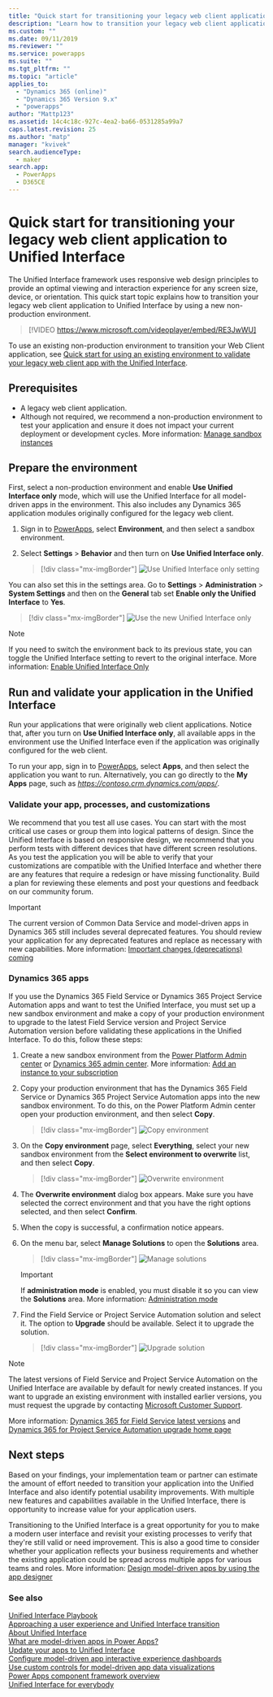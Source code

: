 ```yaml
---
title: "Quick start for transitioning your legacy web client application to Unified Interface | MicrosoftDocs"
description: "Learn how to transition your legacy web client application to the Unified Interface"
ms.custom: ""
ms.date: 09/11/2019
ms.reviewer: ""
ms.service: powerapps
ms.suite: ""
ms.tgt_pltfrm: ""
ms.topic: "article"
applies_to: 
  - "Dynamics 365 (online)"
  - "Dynamics 365 Version 9.x"
  - "powerapps"
author: "Mattp123"
ms.assetid: 14c4c18c-927c-4ea2-ba66-0531285a99a7
caps.latest.revision: 25
ms.author: "matp"
manager: "kvivek"
search.audienceType: 
  - maker
search.app: 
  - PowerApps
  - D365CE
---
```

# Quick start for transitioning your legacy web client application to Unified Interface

The Unified Interface framework uses responsive web design principles to provide an optimal viewing and interaction experience for any screen size, device, or orientation. This quick start topic explains how to transition your legacy web client application to Unified Interface by using a new non-production environment. 

> [!VIDEO https://www.microsoft.com/videoplayer/embed/RE3JwWU]

To use an existing non-production environment to transition your Web Client application, see [Quick start for using an existing environment to validate your legacy web client app with the Unified Interface](transition-web-app-existing.md). 
## Prerequisites
- A legacy web client application. 
- Although not required, we recommend a non-production environment to test your application and ensure it does not impact your current deployment or development cycles. More information: [Manage sandbox instances](/dynamics365/admin/manage-sandbox-instances)

## Prepare the environment
First, select a non-production environment and enable **Use Unified Interface only** mode, which will use the Unified Interface for all model-driven apps in the environment. This also includes any Dynamics 365 application modules originally configured for the legacy web client.

1. Sign in to [PowerApps](https://make.powerapps.com/?utm_source=padocs&utm_medium=linkinadoc&utm_campaign=referralsfromdoc), select **Environment**, and then select a sandbox environment. 

2. Select **Settings** > **Behavior** and then turn on **Use Unified Interface only**.

   > [!div class="mx-imgBorder"] 
   > ![Use Unified Interface only setting](media/use-unified-interface-only-pac.png)

You can also set this in the settings area. Go to **Settings** > **Administration** > **System Settings** and then on the **General** tab set **Enable only the Unified Interface** to **Yes**.

> [!div class="mx-imgBorder"] 
> ![Use the new Unified Interface only](media/use-unified-interface-only.png "Use the new Unified Interface only")


> [!NOTE]
> If you need to switch the environment back to its previous state, you can toggle the Unified Interface setting to revert to the original interface. More information: [Enable Unified Interface Only](/dynamics365/customer-engagement/admin/enable-unified-interface-only)

## Run and validate your application in the Unified Interface
Run your applications that were originally web client applications. Notice that, after you turn on **Use Unified Interface only**, all available apps in the environment use the Unified Interface even if the application was originally configured for the web client.

To run your app, sign in to [PowerApps](https://make.powerapps.com/?utm_source=padocs&utm_medium=linkinadoc&utm_campaign=referralsfromdoc), select **Apps**, and then select the application you want to run. Alternatively, you can go directly to the **My Apps** page, such as *https://contoso.crm.dynamics.com/apps/*.

### Validate your app, processes, and customizations 
We recommend that you test all use cases. You can start with the most critical use cases or group them into logical patterns of design. Since the Unified Interface is based on responsive design, we recommend that you perform tests with different devices that have different screen resolutions. As you test the application you will be able to verify that your customizations are compatible with the Unified Interface and whether there are any features that require a redesign or have missing functionality. Build a plan for reviewing these elements and post your questions and feedback on our community forum. 

> [!IMPORTANT]
> The current version of Common Data Service and model-driven apps in Dynamics 365 still includes several deprecated features. You should review your application for any deprecated features and replace as necessary with new capabilities. More information: [Important changes (deprecations) coming](/dynamics365/get-started/whats-new/customer-engagement/important-changes-coming)

### Dynamics 365 apps
If you use the Dynamics 365 Field Service or Dynamics 365 Project Service Automation apps and want to test the Unified Interface, you must set up a new sandbox environment and make a copy of your production environment to upgrade to the latest Field Service version and Project Service Automation version before validating these applications in the Unified Interface. To do this, follow these steps:

1. Create a new sandbox environment from the [Power Platform Admin center](https://admin.powerplatform.microsoft.com/environments) or [Dynamics 365 admin center](https://port.crm.dynamics.com/). More information: [Add an instance to your subscription](/dynamics365/customer-engagement/admin/add-instance-subscription)

2. Copy your production environment that has the Dynamics 365 Field Service or Dynamics 365 Project Service Automation apps into the new sandbox environment. To do this, on the Power Platform Admin center open your production environment, and then select **Copy**.

    > [!div class="mx-imgBorder"] 
    > ![Copy environment](media/ppac-copy-environment.png "Copy environment")

3. On the **Copy environment** page, select **Everything**, select your new sandbox environment from the **Select environment to overwrite** list, and then select **Copy**. 

    > [!div class="mx-imgBorder"] 
    > ![Overwrite environment](media/ppac-copy-overwrite.png "Overwrite environment")

4. The **Overwrite environment** dialog box appears. Make sure you have selected the correct environment and that you have the right options selected, and then select **Confirm**. 

5. When the copy is successful, a confirmation notice appears. 

6. On the menu bar, select **Manage Solutions** to open the **Solutions** area. 

    > [!div class="mx-imgBorder"] 
    > ![Manage solutions](media/ppac-manage-solutions.png "Manage solutions")

    > [!IMPORTANT]
    > If **administration mode** is enabled, you must disable it so you can view the **Solutions** area. More information: [Administration mode](/power-platform/admin/sandbox-environments#administration-mode)

7. Find the Field Service or Project Service Automation solution and select it. The option to **Upgrade** should be available. Select it to upgrade the solution. 

    > [!div class="mx-imgBorder"] 
    > ![Upgrade solution](media/ppac-upgrade-solution.png "Upgrade solution")
    
> [!NOTE]
> The latest versions of Field Service and Project Service Automation on the Unified Interface are available by default for newly created instances. If you want to upgrade an existing environment with installed earlier versions, you must request the upgrade by contacting [Microsoft Customer Support](https://go.microsoft.com/fwlink/?LinkId=853505). 

More information: [Dynamics 365 for Field Service latest versions](/dynamics365/customer-engagement/field-service/version-history#latest-versions) and  [Dynamics 365 for Project Service Automation upgrade home page](/dynamics365/customer-engagement/project-service/upgrade-psa-home-page)

## Next steps
Based on your findings, your implementation team or partner can estimate the amount of effort needed to transition your application into the Unified Interface and also identify potential usability improvements. With multiple new features and capabilities available in the Unified Interface, there is opportunity to increase value for your application users. 

Transitioning to the Unified Interface is a great opportunity for you to make a modern user interface and revisit your existing processes to verify that they're still valid or need improvement. This is also a good time to consider whether your application reflects your business requirements and whether the existing application could be spread across multiple apps for various teams and roles.
More information: [Design model-driven apps by using the app designer](design-custom-business-apps-using-app-designer.md)  

### See also
<!-- Unified Interface transition community (link tbd) <br />  -->
[Unified Interface Playbook](unified-interface-playbook.md) <br />
[Approaching a user experience and Unified Interface transition](approaching-unified-interface.md) <br />
[About Unified Interface](/dynamics365/customer-engagement/admin/about-unified-interface) <br />
[What are model-driven apps in Power Apps?](model-driven-app-overview.md) <br />
[Update your apps to Unified Interface](/dynamics365/customer-engagement/admin/update-apps-to-unified-interface) <br />
[Configure model-driven app interactive experience dashboards](configure-interactive-experience-dashboards.md) <br />
[Use custom controls for model-driven app data visualizations](use-custom-controls-data-visualizations.md) <br />
[Power Apps component framework overview](/powerapps/developer/component-framework/overview) <br />
[Unified Interface for everybody](/power-platform-release-plan/2019wave2/microsoft-powerapps/unified-interface-app-everybody)

